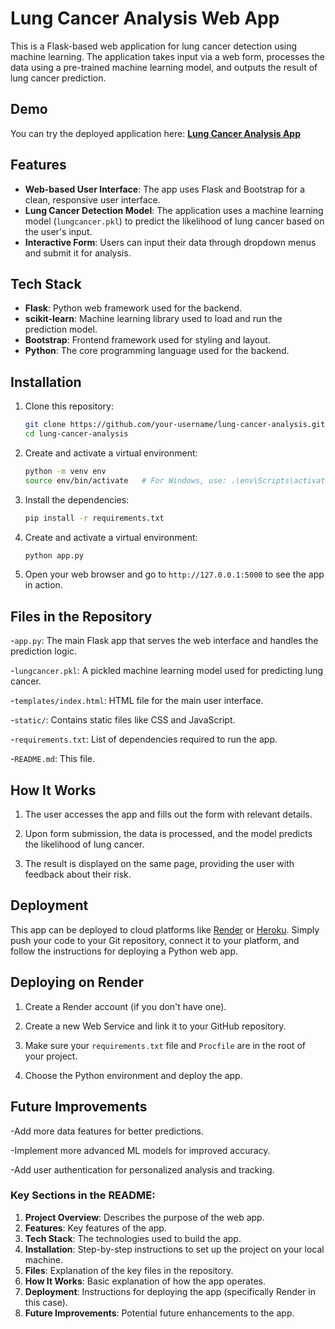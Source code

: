 # Lung Cancer Analysis Web App

This is a Flask-based web application for lung cancer detection using machine learning. The application takes input via a web form, processes the data using a pre-trained machine learning model, and outputs the result of lung cancer prediction.


## Demo

You can try the deployed application here:
[**Lung Cancer Analysis App**](https://lung-cancer-analysis.onrender.com)


## Features

- **Web-based User Interface**: The app uses Flask and Bootstrap for a clean, responsive user interface.
- **Lung Cancer Detection Model**: The application uses a machine learning model (`lungcancer.pkl`) to predict the likelihood of lung cancer based on the user's input.
- **Interactive Form**: Users can input their data through dropdown menus and submit it for analysis.

## Tech Stack

- **Flask**: Python web framework used for the backend.
- **scikit-learn**: Machine learning library used to load and run the prediction model.
- **Bootstrap**: Frontend framework used for styling and layout.
- **Python**: The core programming language used for the backend.

## Installation

1. Clone this repository:

   ```bash
   git clone https://github.com/your-username/lung-cancer-analysis.git
   cd lung-cancer-analysis
   ```


2. Create and activate a virtual environment:

   ```bash
   python -m venv env
   source env/bin/activate   # For Windows, use: .\env\Scripts\activate
   ```


3. Install the dependencies:

   ```bash
   pip install -r requirements.txt
   ```


4. Create and activate a virtual environment:

   ```bash
   python app.py
   ```


5. Open your web browser and go to `http://127.0.0.1:5000` to see the app in action.


## Files in the Repository

-`app.py`: The main Flask app that serves the web interface and handles the prediction logic.

-`lungcancer.pkl`: A pickled machine learning model used for predicting lung cancer.

-`templates/index.html`: HTML file for the main user interface.

-`static/`: Contains static files like CSS and JavaScript.

-`requirements.txt`: List of dependencies required to run the app.

-`README.md`: This file.

## How It Works

1. The user accesses the app and fills out the form with relevant details.

2. Upon form submission, the data is processed, and the model predicts the likelihood of lung cancer.

3. The result is displayed on the same page, providing the user with feedback about their risk.

## Deployment

This app can be deployed to cloud platforms like [Render](https://render.com/) or [Heroku](https://www.heroku.com/). Simply push your code to your Git repository, connect it to your platform, and follow the instructions for deploying a Python web app.


## Deploying on Render

1. Create a Render account (if you don't have one).

2. Create a new Web Service and link it to your GitHub repository.

3. Make sure your `requirements.txt` file and `Procfile` are in the root of your project.

4. Choose the Python environment and deploy the app.

## Future Improvements

-Add more data features for better predictions.

-Implement more advanced ML models for improved accuracy.

-Add user authentication for personalized analysis and tracking.

### Key Sections in the README:

1. **Project Overview**: Describes the purpose of the web app.
2. **Features**: Key features of the app.
3. **Tech Stack**: The technologies used to build the app.
4. **Installation**: Step-by-step instructions to set up the project on your local machine.
5. **Files**: Explanation of the key files in the repository.
6. **How It Works**: Basic explanation of how the app operates.
7. **Deployment**: Instructions for deploying the app (specifically Render in this case).
8. **Future Improvements**: Potential future enhancements to the app.
